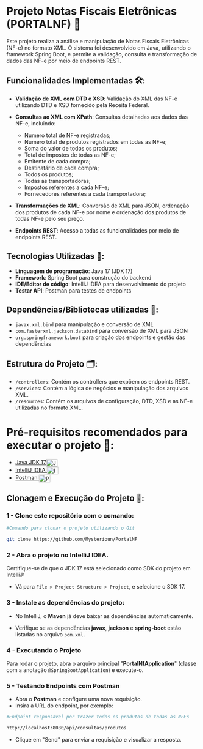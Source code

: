 # Projeto Notas Fiscais Eletrônicas (PORTALNF) 📄
Este projeto realiza a análise e manipulação de Notas Fiscais Eletrônicas (NF-e) no formato XML. O sistema foi desenvolvido em Java, utilizando o framework Spring Boot, e permite a validação, consulta e transformação de dados das NF-e por meio de endpoints REST.

## Funcionalidades Implementadas 🛠️:
- <b>Validação de XML com DTD e XSD</b>: Validação do XML das NF-e utilizando DTD e XSD fornecido pela Receita Federal.
- <b>Consultas ao XML com XPath</b>: Consultas detalhadas aos dados das NF-e, incluindo:
    - Numero total de NF-e registradas;
    - Numero total de produtos registrados em todas as NF-e;
    - Soma do valor de todos os produtos;
    - Total de impostos de todas as NF-e;
    - Emitente de cada compra;
    - Destinatário de cada compra;
    - Todos os produtos;
    - Todas as transportadoras;
    - Impostos referentes a cada NF-e;
    - Fornecedores referentes a cada transportadora;
  
- <b>Transformações de XML</b>: Conversão de XML para JSON, ordenação dos produtos de cada NF-e por nome e ordenação dos produtos de todas NF-e pelo seu preço.
- <b>Endpoints REST</b>: Acesso a todas as funcionalidades por meio de endpoints REST.

## Tecnologias Utilizadas 🧰:
 - <b>Linguagem de programação</b>: Java 17 (JDK 17)
 - <b>Framework</b>: Spring Boot para construção do backend
 - <b>IDE/Editor de código</b>: IntelliJ IDEA para desenvolvimento do projeto
 - <B>Testar API</B>: Postman para testes de endpoints

## Dependências/Bibliotecas utilizadas  📂:
- ```javax.xml.bind``` para manipulação e conversão de XML
- ```com.fasterxml.jackson.databind``` para conversão de XML para JSON
- ```org.springframework.boot``` para criação dos endpoints e gestão das dependências

## Estrutura do Projeto  🗂️:
- ```/controllers```: Contém os controllers que expõem os endpoints REST.
- ```/services```: Contém a lógica de negócios e manipulação dos arquivos XML.
- ```/resources```: Contém os arquivos de configuração, DTD, XSD e as NF-e utilizadas no formato XML.

# Pré-requisitos recomendados para executar o projeto  📝:
- <a href="https://www.oracle.com/br/java/technologies/downloads/#java17-windows">Java JDK 17</a><img align="center" alt="JDK" height="20" width="30" src="https://cdn.jsdelivr.net/gh/devicons/devicon@latest/icons/java/java-plain.svg"/>
- <a href="https://www.jetbrains.com/pt-br/idea/download/?section=windows">IntelliJ IDEA </a><img align="center" alt="Intellij" height="20" width="30" src="https://cdn.jsdelivr.net/gh/devicons/devicon@latest/icons/intellij/intellij-original.svg" />
- <a href="https://www.postman.com/downloads/">Postman </a><img align="center" alt="Postman" height="20" width="30" src="https://cdn.jsdelivr.net/gh/devicons/devicon@latest/icons/postman/postman-original.svg" />

## Clonagem e Execução do Projeto 🚀:
### 1 - Clone este repositório com o comando:

```Bash
#Comando para clonar o projeto utilizando o Git

git clone https://github.com/Mysterioun/PortalNF

```

### 2 - Abra o projeto no IntelliJ IDEA.
Certifique-se de que o JDK 17 está selecionado como SDK do projeto em IntelliJ:

 - Vá para ```File > Project Structure > Project```, e selecione o SDK 17.

### 3 - Instale as dependências do projeto:

 - No IntelliJ, o <b>Maven</b> já deve baixar as dependências automaticamente.

 - Verifique se as dependências <b>javax</b>, <b>jackson</b> e <b>spring-boot</b> estão listadas no arquivo ```pom.xml```.

### 4 - Executando o Projeto

Para rodar o projeto, abra o arquivo principal "<b>PortalNfApplication</b>" (classe com a anotação ```@SpringBootApplication```) e execute-o.

### 5 - Testando Endpoints com Postman
- Abra o <b>Postman</b> e configure uma nova requisição.
- Insira a URL do endpoint, por exemplo:

``` bash
#Endpoint responsavel por trazer todos os produtos de todas as NFEs

http://localhost:8080/api/consultas/produtos

```
 - Clique em "Send" para enviar a requisição e visualizar a resposta.


